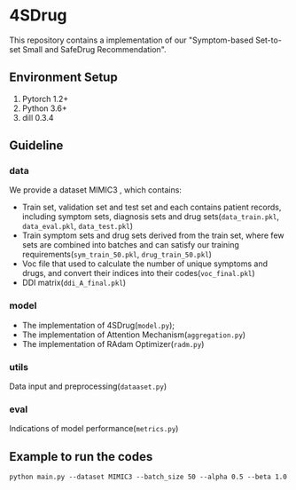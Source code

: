 # 4SDrug
This repository contains a implementation of our "Symptom-based Set-to-set Small and SafeDrug Recommendation".

## Environment Setup
1. Pytorch 1.2+
2. Python 3.6+
3. dill 0.3.4

## Guideline

### data

We provide a dataset MIMIC3 , which contains:

- Train set, validation set and test set and each contains patient records, including symptom sets, 
  diagnosis sets and drug sets(```data_train.pkl```, ```data_eval.pkl```, ```data_test.pkl```)
- Train symptom sets and drug sets derived from the train set, 
  where few sets are combined into batches and can satisfy our training requirements(```sym_train_50.pkl```, ```drug_train_50.pkl```)
- Voc file that used to calculate the number of unique symptoms and drugs, 
  and convert their indices into their codes(```voc_final.pkl```)
- DDI matrix(```ddi_A_final.pkl```)

### model

- The implementation of 4SDrug(```model.py```);
- The implementation of Attention Mechanism(```aggregation.py```)
- The implementation of RAdam Optimizer(```radm.py```)

### utils

Data input and preprocessing(```dataaset.py```)

### eval

Indications of model performance(```metrics.py```)

## Example to run the codes
```
python main.py --dataset MIMIC3 --batch_size 50 --alpha 0.5 --beta 1.0
```